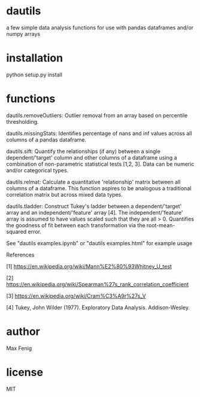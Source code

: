 # dautils
a few simple data analysis functions for use with pandas dataframes and/or numpy arrays

# installation
python setup.py install

# functions
dautils.removeOutliers: Outlier removal from an array based on percentile thresholding.

dautils.missingStats: Identifies percentage of nans and inf values across all columns of a pandas dataframe.

dautils.sift: Quantify the relationships (if any) between a single dependent/'target' column and other columns of a dataframe using a combination of non-parametric statistical tests [1,2, 3].  Data can be numeric and/or categorical types.

dautils.relmat: Calculate a quantitative 'relationship' matrix between all columns of a dataframe.  This function aspires to be analogous a traditional correlation matrix but across mixed data types.

dautils.tladder: Construct Tukey's ladder between a dependent/'target' array and an independent/'feature' array [4].  The independent/'feature' array is assumed to have values scaled such that they are all > 0.  Quantifies the goodness of fit between each transformation via the root-mean-squared error.

See "dautils examples.ipynb" or "dautils examples.html" for example usage

References

[1] https://en.wikipedia.org/wiki/Mann%E2%80%93Whitney_U_test

[2] https://en.wikipedia.org/wiki/Spearman%27s_rank_correlation_coefficient

[3] https://en.wikipedia.org/wiki/Cram%C3%A9r%27s_V

[4] Tukey, John Wilder (1977). Exploratory Data Analysis. Addison-Wesley.

# author
Max Fenig

# license
MIT
